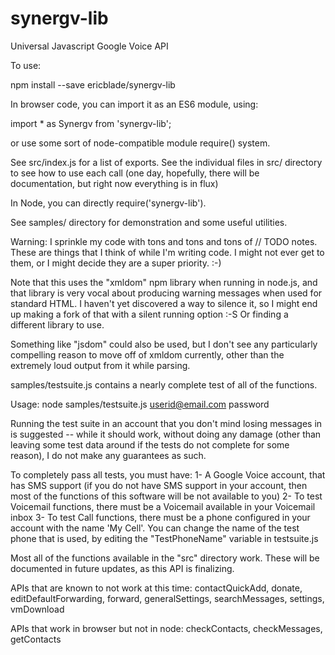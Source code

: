 # synergv-lib
Universal Javascript Google Voice API

To use:

npm install --save ericblade/synergv-lib

In browser code, you can import it as an ES6 module, using:

import * as Synergv from 'synergv-lib';

or use some sort of node-compatible module require() system.

See src/index.js for a list of exports.  See the individual files in src/ directory to see how
to use each call (one day, hopefully, there will be documentation, but right now everything is
in flux)

In Node, you can directly require('synergv-lib').

See samples/ directory for demonstration and some useful utilities.

Warning: I sprinkle my code with tons and tons and tons of // TODO notes.
These are things that I think of while I'm writing code.  I might not ever get to them, or I
might decide they are a super priority. :-)


Note that this uses the "xmldom" npm library when running in node.js, and that library is very
vocal about producing warning messages when used for standard HTML.
I haven't yet discovered a way to silence it, so I might end up making a fork of that with a silent
running option :-S  Or finding a different library to use.

Something like "jsdom" could also be used, but I don't see any particularly compelling reason to
move off of xmldom currently, other than the extremely loud output from it while parsing.

samples/testsuite.js contains a nearly complete test of all of the functions.

Usage:
node samples/testsuite.js userid@email.com password

Running the test suite in an account that you don't mind losing messages in is suggested -- while
it should work, without doing any damage (other than leaving some test data around if the tests
do not complete for some reason), I do not make any guarantees as such.

To completely pass all tests, you must have:
1- A Google Voice account, that has SMS support (if you do not have SMS support in your account,
then most of the functions of this software will be not available to you)
2- To test Voicemail functions, there must be a Voicemail available in your Voicemail inbox
3- To test Call functions, there must be a phone configured in your account with the name 'My Cell'.
 You can change the name of the test phone that is used, by editing the "TestPhoneName" variable
 in testsuite.js

Most all of the functions available in the "src" directory work.  These will be documented
in future updates, as this API is finalizing.

APIs that are known to not work at this time:
contactQuickAdd, donate, editDefaultForwarding, forward,
generalSettings, searchMessages, settings, vmDownload

APIs that work in browser but not in node:
checkContacts, checkMessages, getContacts
